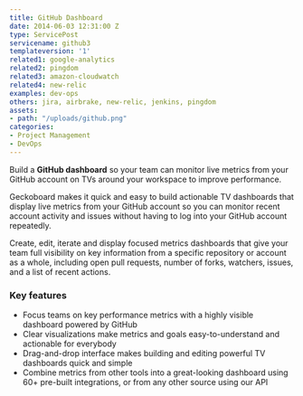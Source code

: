 ```yaml
---
title: GitHub Dashboard
date: 2014-06-03 12:31:00 Z
type: ServicePost
servicename: github3
templateversion: '1'
related1: google-analytics
related2: pingdom
related3: amazon-cloudwatch
related4: new-relic
examples: dev-ops
others: jira, airbrake, new-relic, jenkins, pingdom
assets:
- path: "/uploads/github.png"
categories:
- Project Management
- DevOps
---
```


Build a **GitHub dashboard** so your team can monitor live metrics from your GitHub account on TVs around your workspace to improve performance. 

Geckoboard makes it quick and easy to build actionable TV dashboards that display live metrics from your GitHub account so you can monitor recent account activity and issues without having to log into your GitHub account repeatedly.

Create, edit, iterate and display focused metrics dashboards that give your team full visibility on key information from a specific repository or account as a whole, including open pull requests, number of forks, watchers, issues, and a list of recent actions.

<div class="useful-resources widget-main__inner">
<h3>Key features</h3>
<ul class="resources-links">
<li><span>Focus teams on key performance metrics with a highly visible dashboard powered by GitHub</span></li>
<li><span>Clear visualizations make metrics and goals easy-to-understand and actionable for everybody</span></li>
<li><span>Drag-and-drop interface makes building and editing powerful TV dashboards quick and simple</span></li>
<li><span>Combine metrics from other tools into a great-looking dashboard using 60+ pre-built integrations, or from any other source using our API</span></li>
</ul>
</div>

